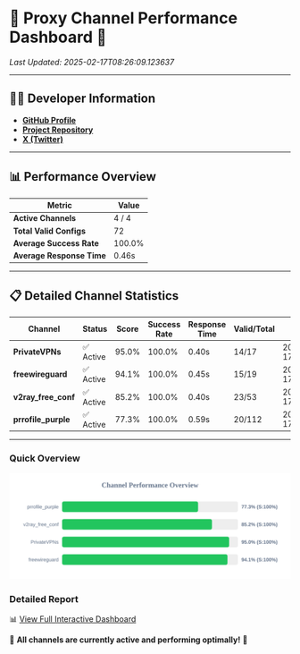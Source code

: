 # 🌟 Proxy Channel Performance Dashboard 🌟

_Last Updated: 2025-02-17T08:26:09.123637_

---

## 👩‍💻 Developer Information

- **[GitHub Profile](https://github.com/4n0nymou3)**  
- **[Project Repository](https://github.com/4n0nymou3/multi-proxy-config-fetcher)**  
- **[X (Twitter)](https://x.com/4n0nymou3)**  

---

## 📊 Performance Overview

| Metric                | Value       |
|-----------------------|-------------|
| **Active Channels**   | 4 / 4       |
| **Total Valid Configs** | 72          |
| **Average Success Rate** | 100.0%      |
| **Average Response Time** | 0.46s       |

---

## 📋 Detailed Channel Statistics

| Channel          | Status     | Score  | Success Rate | Response Time | Valid/Total | Last Success               |
|------------------|------------|--------|--------------|---------------|-------------|----------------------------|
| **PrivateVPNs**  | ✅ Active  | 95.0%  | 100.0% | 0.40s         | 14/17       | 2025-02-17T08:26:08.645018 |
| **freewireguard**  | ✅ Active  | 94.1%  | 100.0% | 0.45s         | 15/19       | 2025-02-17T08:26:09.121986 |
| **v2ray_free_conf**  | ✅ Active  | 85.2%  | 100.0% | 0.40s         | 23/53       | 2025-02-17T08:26:08.209537 |
| **prrofile_purple**  | ✅ Active  | 77.3%  | 100.0% | 0.59s         | 20/112       | 2025-02-17T08:26:07.773290 |

---

### Quick Overview
<div align="center">
  <a href="https://raw.githubusercontent.com/nullluser/NullRepo/refs/heads/main/assets/channel_stats_chart.svg">
    <img src="https://raw.githubusercontent.com/nullluser/NullRepo/refs/heads/main/assets/channel_stats_chart.svg" alt="Source Performance Statistics" width="800">
  </a>
</div>

### Detailed Report
📊 [View Full Interactive Dashboard](https://htmlpreview.github.io/?https://github.com/nullluser/NullRepo/blob/main/assets/performance_report.html)

🎉 **All channels are currently active and performing optimally!** 🎉
